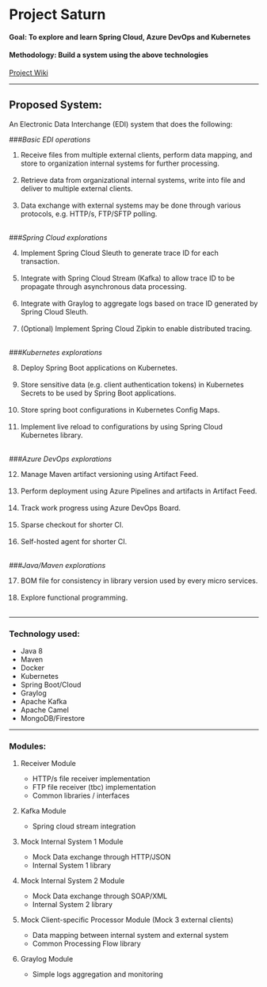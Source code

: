 # Project Saturn

#### Goal: To explore and learn Spring Cloud, Azure DevOps and Kubernetes
#### Methodology: Build a system using the above technologies

[Project Wiki](https://dev.azure.com/zzcheah/Saturn/_wiki/wikis/Saturn.wiki/1/High-Level-Design)

<hr/>

## Proposed System: 

An Electronic Data Interchange (EDI) system that does the following:

###_Basic EDI operations_

1. Receive files from multiple external clients, perform data mapping, and store to organization internal systems for further processing.<br/><br/>
2. Retrieve data from organizational internal systems, write into file and deliver to multiple external clients.<br/><br/>
3. Data exchange with external systems may be done through various protocols, e.g. HTTP/s, FTP/SFTP polling.<br/><br/>


###_Spring Cloud explorations_

4. Implement Spring Cloud Sleuth to generate trace ID for each transaction.<br/><br/>
5. Integrate with Spring Cloud Stream (Kafka) to allow trace ID to be propagate through asynchronous data processing.<br/><br/>
6. Integrate with Graylog to aggregate logs based on trace ID generated by Spring Cloud Sleuth.<br/><br/>
7. (Optional) Implement Spring Cloud Zipkin to enable distributed tracing.<br/><br/>


###_Kubernetes explorations_

8. Deploy Spring Boot applications on Kubernetes.<br/><br/>
9. Store sensitive data (e.g. client authentication tokens) in Kubernetes Secrets to be used by Spring Boot applications.<br/><br/>
10. Store spring boot configurations in Kubernetes Config Maps.<br/><br/>
11.	Implement live reload to configurations by using Spring Cloud Kubernetes library.<br/><br/>


###_Azure DevOps explorations_

12.	Manage Maven artifact versioning using Artifact Feed.<br/><br/>
13.	Perform deployment using Azure Pipelines and artifacts in Artifact Feed.<br/><br/>
14.	Track work progress using Azure DevOps Board.<br/><br/>
15.	Sparse checkout for shorter CI.<br/><br/>
16.	Self-hosted agent for shorter CI.<br/><br/>


###_Java/Maven explorations_

17.	BOM file for consistency in library version used by every micro services.<br/><br/>
18.	Explore functional programming.<br/><br/>

<hr/>

### Technology used:

* Java 8
* Maven
* Docker
* Kubernetes
* Spring Boot/Cloud
* Graylog
* Apache Kafka
* Apache Camel
* MongoDB/Firestore
 
 <hr/>

### Modules:

1. Receiver Module
    * HTTP/s file receiver implementation
    * FTP file receiver (tbc) implementation
    * Common libraries / interfaces


2. Kafka Module 
   * Spring cloud stream integration


3. Mock Internal System 1 Module
   * Mock Data exchange through HTTP/JSON 
   * Internal System 1 library


4. Mock Internal System 2 Module
   * Mock Data exchange through SOAP/XML
   * Internal System 2 library


5. Mock Client-specific Processor Module (Mock 3 external clients)
   * Data mapping between internal system and external system
   * Common Processing Flow library


6. Graylog Module 
   * Simple logs aggregation and monitoring


